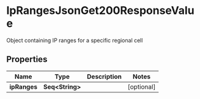 

# IpRangesJsonGet200ResponseValue

Object containing IP ranges for a specific regional cell

## Properties

Name | Type | Description | Notes
------------ | ------------- | ------------- | -------------
**ipRanges** | **Seq&lt;String&gt;** |  |  [optional]



